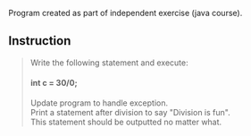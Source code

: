 Program created as part of independent exercise (java course).

## Instruction

> Write the following statement and execute: </br>
> #### int c = 30/0;</br>
> Update program to handle exception.</br>
> Print a statement after division to say "Division is fun".</br>
> This statement should be outputted no matter what.